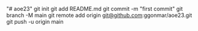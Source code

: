 "# aoe23"    git init   git add README.md   git commit -m "first commit"   git branch -M main   git remote add origin git@github.com:ggonmar/aoe23.git   git push -u origin main
